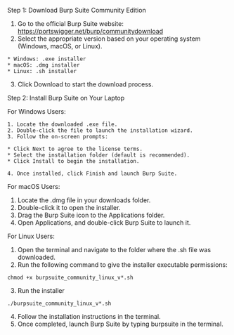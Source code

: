 Step 1: Download Burp Suite Community Edition

   1. Go to the official Burp Suite website: https://portswigger.net/burp/communitydownload
   2. Select the appropriate version based on your operating system (Windows, macOS, or Linux).

    * Windows: .exe installer
    * macOS: .dmg installer
    * Linux: .sh installer

   3. Click Download to start the download process.

Step 2: Install Burp Suite on Your Laptop

For Windows Users:

    1. Locate the downloaded .exe file.
    2. Double-click the file to launch the installation wizard.
    3. Follow the on-screen prompts:

    * Click Next to agree to the license terms.
    * Select the installation folder (default is recommended).
    * Click Install to begin the installation.

    4. Once installed, click Finish and launch Burp Suite.

For macOS Users:

   1. Locate the .dmg file in your downloads folder.
   2. Double-click it to open the installer.
   3. Drag the Burp Suite icon to the Applications folder.
   4. Open Applications, and double-click Burp Suite to launch it.

For Linux Users:

   1. Open the terminal and navigate to the folder where the .sh file was downloaded.
   2. Run the following command to give the installer executable permissions:

    chmod +x burpsuite_community_linux_v*.sh

   3. Run the installer

    ./burpsuite_community_linux_v*.sh

   4. Follow the installation instructions in the terminal.
   5. Once completed, launch Burp Suite by typing burpsuite in the terminal.
